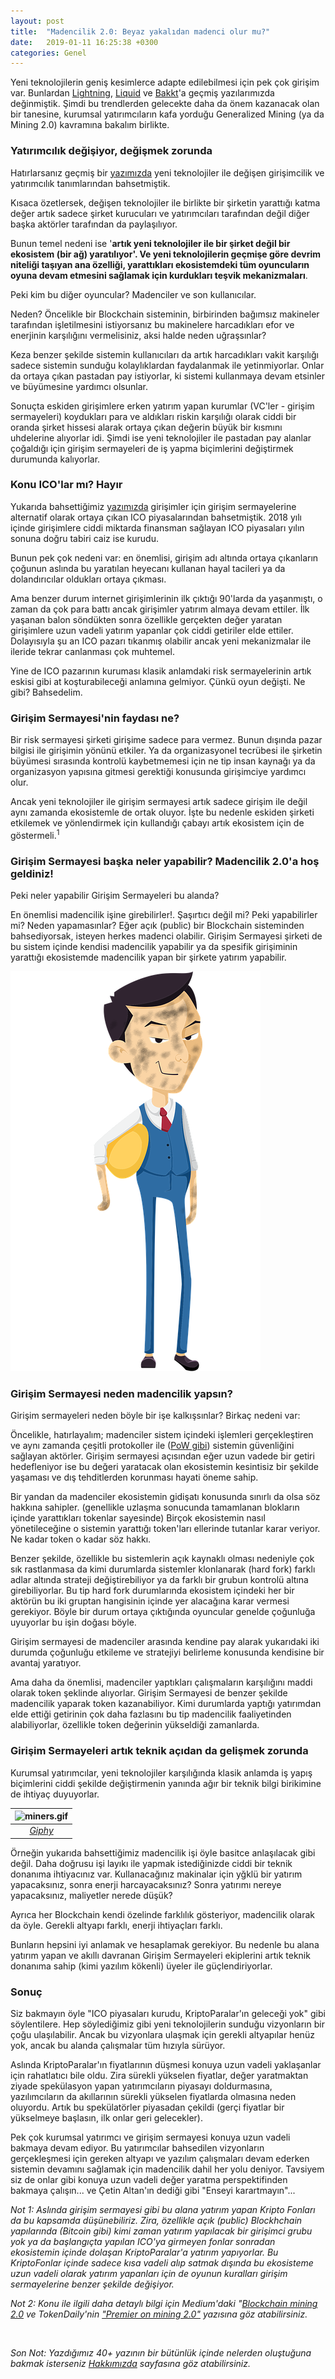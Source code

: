 ```yaml
---
layout: post
title:  "Madencilik 2.0: Beyaz yakalıdan madenci olur mu?"
date:   2019-01-11 16:25:38 +0300
categories: Genel
---
```


Yeni teknolojilerin geniş kesimlerce adapte edilebilmesi için pek çok girişim var. Bunlardan [Lightning](https://ademimerkezi.com/genel/2018/12/20/bitcoin-uzerinde-isik-hiziyla-islem-Lightning-network.html), [Liquid](https://ademimerkezi.com/genel/2018/12/26/Bitcoin-gibi-ama-degil-Liquid.html) ve [Bakkt](https://ademimerkezi.com/genel/2019/01/04/kurumsal-yatirimci-bakkt-ile-kriptoparalara-girer-mi.html)'a geçmiş yazılarımızda değinmiştik. Şimdi bu trendlerden gelecekte daha da önem kazanacak olan bir tanesine, kurumsal yatırımcıların kafa yorduğu Generalized Mining (ya da Mining 2.0) kavramına bakalım birlikte. 

### Yatırımcılık değişiyor, değişmek zorunda

Hatırlarsanız geçmiş bir [yazımızda](https://ademimerkezi.com/genel/2018/05/17/degisen-girisimcilik-ve-yatirimcilik.html) yeni teknolojiler ile değişen girişimcilik ve yatırımcılık tanımlarından bahsetmiştik.

Kısaca özetlersek, değişen teknolojiler ile birlikte bir şirketin yarattığı katma değer artık sadece şirket kurucuları ve yatırımcıları tarafından değil diğer başka aktörler tarafından da paylaşılıyor. 

Bunun temel nedeni ise '**artık yeni teknolojiler ile bir şirket değil bir ekosistem (bir ağ) yaratılıyor'. Ve yeni teknolojilerin geçmişe göre devrim niteliği taşıyan ana özelliği, yarattıkları ekosistemdeki tüm oyuncuların oyuna devam etmesini sağlamak için kurdukları teşvik mekanizmaları**. 

Peki kim bu diğer oyuncular? Madenciler ve son kullanıcılar. 

Neden? Öncelikle bir Blockchain sisteminin, birbirinden bağımsız makineler tarafından işletilmesini istiyorsanız bu makinelere harcadıkları efor ve enerjinin karşılığını vermelisiniz, aksi halde neden uğraşsınlar?

Keza benzer şekilde sistemin kullanıcıları da artık harcadıkları vakit karşılığı sadece sistemin sunduğu kolaylıklardan faydalanmak ile yetinmiyorlar. Onlar da ortaya çıkan pastadan pay istiyorlar, ki sistemi kullanmaya devam etsinler ve büyümesine yardımcı olsunlar. 

Sonuçta eskiden girişimlere erken yatırım yapan kurumlar (VC'ler - girişim sermayeleri) koydukları para ve aldıkları riskin karşılığı olarak ciddi bir oranda şirket hissesi alarak ortaya çıkan değerin büyük bir kısmını uhdelerine alıyorlar idi. Şimdi ise yeni teknolojiler ile pastadan pay alanlar çoğaldığı için girişim sermayeleri de iş yapma biçimlerini değiştirmek durumunda kalıyorlar.

### Konu ICO'lar mı? Hayır

Yukarıda bahsettiğimiz [yazımızda](https://ademimerkezi.com/genel/2018/05/17/degisen-girisimcilik-ve-yatirimcilik.html) girişimler için girişim sermayelerine alternatif olarak ortaya çıkan ICO piyasalarından bahsetmiştik. 2018 yılı içinde girişimlere ciddi miktarda finansman sağlayan ICO piyasaları yılın sonuna doğru tabiri caiz ise kurudu. 

Bunun pek çok nedeni var: en önemlisi, girişim adı altında ortaya çıkanların çoğunun aslında bu yaratılan heyecanı kullanan hayal tacileri ya da dolandırıcılar oldukları ortaya çıkması. 

Ama benzer durum internet girişimlerinin ilk çıktığı 90'larda da yaşanmıştı, o zaman da çok para battı ancak girişimler yatırım almaya devam ettiler. İlk yaşanan balon söndükten sonra özellikle gerçekten değer yaratan girişimlere uzun vadeli yatırım yapanlar çok ciddi getiriler elde ettiler. Dolayısıyla şu an ICO pazarı tıkanmış olabilir ancak yeni mekanizmalar ile ileride tekrar canlanması çok muhtemel. 

Yine de ICO pazarının kuruması klasik anlamdaki risk sermayelerinin artık eskisi gibi at koşturabileceği anlamına gelmiyor. Çünkü oyun değişti. Ne gibi? Bahsedelim. 

### Girişim Sermayesi'nin faydası ne?

Bir risk sermayesi şirketi girişime sadece para vermez. Bunun dışında pazar bilgisi ile girişimin yönünü etkiler. Ya da organizasyonel tecrübesi ile şirketin büyümesi sırasında kontrolü kaybetmemesi için ne tip insan kaynağı ya da organizasyon yapısına gitmesi gerektiği konusunda girişimciye yardımcı olur. 

Ancak yeni teknolojiler ile girişim sermayesi artık sadece girişim ile değil aynı zamanda ekosistemle de ortak oluyor. İşte bu nedenle eskiden şirketi etkilemek ve yönlendirmek için kullandığı çabayı artık ekosistem için de göstermeli.<sup>1</sup>

### Girişim Sermayesi başka neler yapabilir? Madencilik 2.0'a hoş geldiniz!

Peki neler yapabilir Girişim Sermayeleri bu alanda? 

En önemlisi madencilik işine girebilirler!. Şaşırtıcı değil mi? Peki yapabilirler mi? Neden yapamasınlar? Eğer açık (public) bir Blockchain sisteminden bahsediyorsak, isteyen herkes madenci olabilir. Girişim Sermayesi şirketi de bu sistem içinde kendisi madencilik yapabilir ya da spesifik girişiminin yarattığı ekosistemde madencilik yapan bir şirkete yatırım yapabilir. 

![office-worker-mining-2.png](/assets/office-worker-mining-2.png)

### Girişim Sermayesi neden madencilik yapsın?

Girişim sermayeleri neden böyle bir işe kalkışsınlar? Birkaç nedeni var:

Öncelikle, hatırlayalım; madenciler sistem içindeki işlemleri gerçekleştiren ve aynı zamanda çeşitli protokoller ile ([PoW gibi](https://ademimerkezi.com/genel/2018/11/01/Bitcoin-uzlasmasi-proof-of-work.html)) sistemin güvenliğini sağlayan aktörler. Girişim sermayesi açısından eğer uzun vadede bir getiri hedefleniyor ise bu değeri yaratacak olan ekosistemin kesintisiz bir şekilde yaşaması ve dış tehditlerden korunması hayati öneme sahip. 

Bir yandan da madenciler ekosistemin gidişatı konusunda sınırlı da olsa söz hakkına sahipler. (genellikle uzlaşma sonucunda tamamlanan blokların içinde yarattıkları tokenlar sayesinde) Birçok ekosistemin nasıl yönetileceğine o sistemin yarattığı token'ları ellerinde tutanlar karar veriyor. Ne kadar token o kadar söz hakkı. 

Benzer şekilde, özellikle bu sistemlerin açık kaynaklı olması nedeniyle çok sık rastlanmasa da kimi durumlarda sistemler klonlanarak (hard fork) farklı adlar altında strateji değiştirebiliyor ya da farklı bir grubun kontrolü altına girebiliyorlar. Bu tip hard fork durumlarında ekosistem içindeki her bir aktörün bu iki gruptan hangisinin içinde yer alacağına karar vermesi gerekiyor. Böyle bir durum ortaya çıktığında oyuncular genelde çoğunluğa uyuyorlar bu işin doğası böyle. 

Girişim sermayesi de madenciler arasında kendine pay alarak yukarıdaki iki durumda çoğunluğu etkileme ve stratejiyi belirleme konusunda kendisine bir avantaj yaratıyor. 

Ama daha da önemlisi, madenciler yaptıkları çalışmaların karşılığını maddi olarak token şeklinde alıyorlar. Girişim Sermayesi de benzer şekilde madencilik yaparak token kazanabiliyor. Kimi durumlarda yaptığı yatırımdan elde ettiği getirinin çok daha fazlasını bu tip madencilik faaliyetinden alabiliyorlar, özellikle token değerinin yükseldiği zamanlarda. 

### Girişim Sermayeleri artık teknik açıdan da gelişmek zorunda

Kurumsal yatırımcılar, yeni teknolojiler karşılığında klasik anlamda iş yapış biçimlerini ciddi şekilde değiştirmenin yanında ağır bir teknik bilgi birikimine de ihtiyaç duyuyorlar. 

| ![miners.gif](/assets/miners.gif) | 
|:--:| 
| *[Giphy](https://giphy.com/gifs/movie-black-and-white-vintage-l49JCCwJ2zlJUQF1u)*|

Örneğin yukarıda bahsettiğimiz madencilik işi öyle basitce anlaşılacak gibi değil. Daha doğrusu işi layıkı ile yapmak istediğinizde ciddi bir teknik donanıma ihtiyacınız var. Kullanacağınız makinalar için yğklü bir yatırım yapacaksınız, sonra enerji harcayacaksınız? Sonra yatırımı nereye yapacaksınız, maliyetler nerede düşük?

Ayrıca her Blockchain kendi özelinde farklılık gösteriyor, madencilik olarak da öyle. Gerekli altyapı farklı, enerji ihtiyaçları farklı. 

Bunların hepsini iyi anlamak ve hesaplamak gerekiyor. Bu nedenle bu alana yatırım yapan ve akıllı davranan Girişim Sermayeleri ekiplerini artık teknik donanıma sahip (kimi yazılım kökenli) üyeler ile güçlendiriyorlar. 

### Sonuç

Siz bakmayın öyle "ICO piyasaları kurudu, KriptoParalar'ın geleceği yok" gibi söylentilere. Hep söylediğimiz gibi yeni teknolojilerin sunduğu vizyonların bir çoğu ulaşılabilir. Ancak bu vizyonlara ulaşmak için gerekli altyapılar henüz yok, ancak bu alanda çalışmalar tüm hızıyla sürüyor. 

Aslında KriptoParalar'ın fiyatlarının düşmesi konuya uzun vadeli yaklaşanlar için rahatlatıcı bile oldu. Zira sürekli yükselen fiyatlar, değer yaratmaktan ziyade spekülasyon yapan yatırımcıların piyasayı doldurmasına, yazılımcıların da akıllarının sürekli yükselen fiyatlarda olmasına neden oluyordu. Artık bu spekülatörler piyasadan çekildi (gerçi fiyatlar bir yükselmeye başlasın, ilk onlar geri gelecekler). 

Pek çok kurumsal yatırımcı ve girişim sermayesi konuya uzun vadeli bakmaya devam ediyor. Bu yatırımcılar bahsedilen vizyonların gerçekleşmesi için gereken altyapı ve yazılım çalışmaları devam ederken sistemin devamını sağlamak için madencilik dahil her yolu deniyor. Tavsiyem siz de onlar gibi konuya uzun vadeli değer yaratma perspektifinden bakmaya çalışın... ve Çetin Altan'ın dediği gibi "Enseyi karartmayın"...

*Not 1: Aslında girişim sermayesi gibi bu alana yatırım yapan Kripto Fonları da bu kapsamda düşünebiliriz. Zira, özellikle açık (public) Blockhchain yapılarında (Bitcoin gibi) kimi zaman yatırım yapılacak bir girişimci grubu yok ya da başlangıçta yapılan ICO'ya girmeyen fonlar sonradan ekosistemin içinde dolaşan KriptoParalar'a yatırım yapıyorlar. Bu KriptoFonlar içinde sadece kısa vadeli alıp satmak dışında bu ekosisteme uzun vadeli olarak yatırım yapanları için de oyunun kuralları girişim sermayelerine benzer şekilde değişiyor.*  

*Not 2: Konu ile ilgili daha detaylı bilgi için Medium'daki "[Blockchain mining 2.0](https://medium.com/notation-capital/notation-blockchain-mining-2-0-dcf46a28f7eb) ve TokenDaily'nin ["Premier on mining 2.0"](https://www.tokendaily.co/blog/a-primer-on-mining-2-0) yazısına göz atabilirsiniz.*  


&nbsp;

*Son Not: Yazdığımız 40+ yazının bir bütünlük içinde nelerden oluştuğuna bakmak isterseniz [Hakkımızda](http://ademimerkezi.com/about/) sayfasına göz atabilirsiniz.* 
